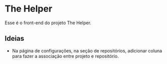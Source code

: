# The Helper
Esse é o front-end do projeto The Helper.

## Ideias
- Na página de configurações, na seção de repositórios, adicionar coluna para fazer a associação entre projeto e repositório.
